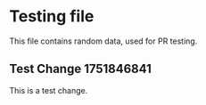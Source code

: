 # Testing file

This file contains random data, used for PR testing.


## Test Change 1751846841

This is a test change.
